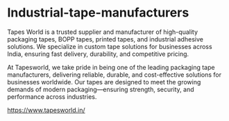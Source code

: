 # Industrial-tape-manufacturers
Tapes World is a trusted supplier and manufacturer of high-quality packaging tapes, BOPP tapes, printed tapes, and industrial adhesive solutions. We specialize in custom tape solutions for businesses across India, ensuring fast delivery, durability, and competitive pricing.

At Tapesworld, we take pride in being one of the leading packaging tape manufacturers, delivering reliable, durable, and cost-effective solutions for businesses worldwide. Our tapes are designed to meet the growing demands of modern packaging—ensuring strength, security, and performance across industries.

https://www.tapesworld.in/
